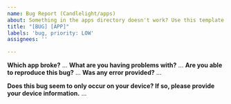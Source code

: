 ```yaml
---
name: Bug Report (Candlelight/apps)
about: Something in the apps directory doesn't work? Use this template.
title: "[BUG] [APP]"
labels: 'bug, priority: LOW'
assignees: ''

---
```


**Which app broke?**
...
**What are you having problems with?**
...
**Are you able to reproduce this bug?**
...
**Was any error provided?**
...

**Does this bug seem to only occur on your device? If so, please provide your device information.**
...
